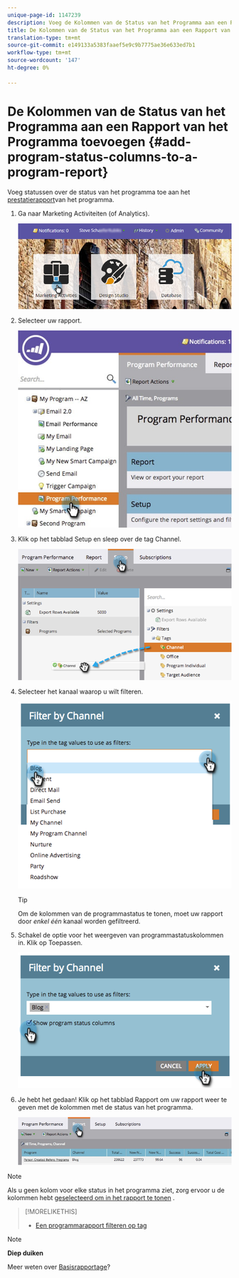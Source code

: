 ```yaml
---
unique-page-id: 1147239
description: Voeg de Kolommen van de Status van het Programma aan een Rapport van het Programma toe - Marketo Docs - de Documentatie van het Product
title: De Kolommen van de Status van het Programma aan een Rapport van het Programma toevoegen
translation-type: tm+mt
source-git-commit: e149133a5383faaef5e9c9b7775ae36e633ed7b1
workflow-type: tm+mt
source-wordcount: '147'
ht-degree: 0%

---
```



# De Kolommen van de Status van het Programma aan een Rapport van het Programma toevoegen {#add-program-status-columns-to-a-program-report}

Voeg statussen over de status van het programma toe aan het [prestatierapport](create-a-program-performance-report.md)van het programma.

1. Ga naar Marketing Activiteiten (of Analytics).

   ![](assets/login-marketing-activities-2.png)

1. Selecteer uw rapport.

   ![](assets/emailperformance.jpg)

1. Klik op het tabblad Setup en sleep over de tag Channel.

   ![](assets/image2014-9-23-16-3a26-3a38.png)

1. Selecteer het kanaal waarop u wilt filteren.

   ![](assets/image2014-9-23-16-3a26-3a48.png)

   >[!TIP]
   >
   >Om de kolommen van de programmastatus te tonen, moet uw rapport door *enkel één* kanaal worden gefiltreerd.

1. Schakel de optie voor het weergeven van programmastatuskolommen in. Klik op Toepassen.

   ![](assets/image2014-9-23-16-3a26-3a53.png)

1. Je hebt het gedaan! Klik op het tabblad Rapport om uw rapport weer te geven met de kolommen met de status van het programma.

   ![](assets/programreport.jpg)

>[!NOTE]
>
>Als u geen kolom voor elke status in het programma ziet, zorg ervoor u de kolommen hebt [geselecteerd om in het rapport te tonen](../../../../product-docs/reporting/basic-reporting/editing-reports/select-report-columns.md) .

>[!MORELIKETHIS]
>
>* [Een programmarapport filteren op tag](filter-a-program-report-by-tag.md)

>



>[!NOTE]
>
>**Diep duiken**
>
>Meer weten over [Basisrapportage](http://docs.marketo.com/display/docs/basic+reporting)?

